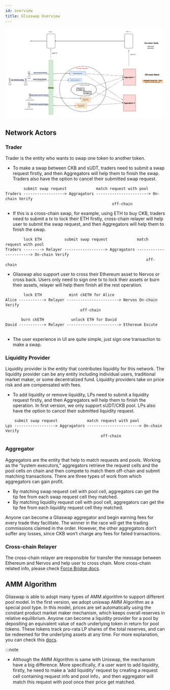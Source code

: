 ```yaml
---
id: overview
title: Gliaswap Overview
---
```


![overview](../../static/img/overview.png)

## Network Actors

### Trader

Trader is the entity who wants to swap one token to another token. 

* To make a swap between CKB and sUDT, traders need to submit a swap request firstly, and then Aggregators will help them to finish the swap. Traders also have the option to cancel their submitted swap request. 

```text
        submit swap request             match request with pool
Traders ------------------> Aggragators -----------------------> On-chain Verify
                                               off-chain 
```

* If this is a cross-chain swap, for example, using ETH to buy CKB, traders need to submit a tx to lock their ETH firstly, cross-chain relayer will help user to submit the swap request, and then Aggregators will help them to finish the swap. 

```text
        lock ETH          submit swap request             match request with pool
Traders --------> Relayer ------------------> Aggragators -----------------------> On-chain Verify
                                                              off-chain 
```

* Gliaswap also support user to cross their Ethereum asset to Nervos or cross back. Users only need to sign one tx to lock their assets or burn their assets, relayer will help them finish all the rest operation.

```text
        lock ETH            mint ckETH for Alice         
Alice -----------> Relayer -----------------------> Nervos On-chain Verify
                                 off-chain 
```

```text
       burn ckETH            unlock ETH for David         
David -----------> Relayer -----------------------> Ethereum Excute
                                  
```

* The user experience in UI are quite simple, just sign one transaction to make a swap. 

### Liquidity Provider

Liquidity provider is the entity that contributes liquidity for this network. The liquidity provider can be any entity including individual users, traditional market maker, or some decentralized fund. Liquidity providers take on price risk and are compensated with fees.

* To add liquidity or remove liquidity, LPs need to submit a liquidity request firstly, and then Aggregators will help them to finish the operation. In first version, we only support sUDT/CKB pool. LPs also have the option to cancel their submitted liquidity request.

```text
    submit swap request             match request with pool
Lps ------------------> Aggragators -----------------------> On-chain Verify
                                          off-chain 
```

### Aggregator

Aggregators are the entity that help to match requests and pools. Working as the “system executors,” aggregators retrieve the request cells and the pool cells on chain and then compete to match them off-chain and submit matching transactions. There are three types of work from which aggregators can gain profit.

* By matching swap request cell with pool cell, aggregators can get the tip fee from each swap request cell they matched. 
* By matching liquidity request cell with pool cell, aggregators can get the tip fee from each liquidity request cell they matched.

Anyone can become a Gliaswap aggregator and begin earning fees for every trade they facilitate. The winner in the race will get the trading commissions claimed in the order. However, the other aggregators don’t suffer any losses, since CKB won’t charge any fees for failed transactions.

### Cross-chain Relayer

The cross-chain relayer are responsible for transfer the message between Ethereum and Nervos and help user to cross chain. More cross-chain related info, please check [Force Bridge docs](https://github.com/nervosnetwork/force-bridge-eth).

## AMM Algorithm

Gliaswap is able to adopt many types of AMM algorithm to support different pool model. In the first version, we adopt uniswap AMM Algorithm as a special pool type. In this model, prices are set automatically using the constant product market maker mechanism, which keeps overall reserves in relative equilibrium. Anyone can become a liquidity provider for a pool by depositing an equivalent value of each underlying token in return for pool tokens. These tokens track pro-rata LP shares of the total reserves, and can be redeemed for the underlying assets at any time. For more explanation, you can check this [docs](https://hackmd.io/@HaydenAdams/HJ9jLsfTz?type=view).

:::note

* Although the AMM Algorithm is same with Uniswap, the mechanism have a big difference. More specifically, if a user want to add liquidity, firstly, he need to make a ‘add liquidity‘ request by creating a request cell containing request info and pool info，and then aggregator will match this request with pool once their price get matched. 
